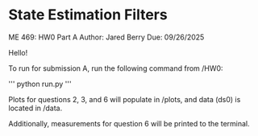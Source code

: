 # State Estimation Filters
ME 469: HW0 Part A
Author: Jared Berry
Due: 09/26/2025

Hello!

To run for submission A, run the following command from /HW0:

'''
python run.py
'''

Plots for questions 2, 3, and 6 will populate in /plots, and data (ds0) is located in /data.

Additionally, measurements for question 6 will be printed to the terminal.